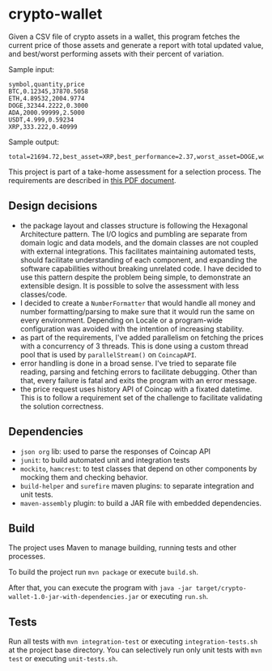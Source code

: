 # crypto-wallet

Given a CSV file of crypto assets in a wallet, this program fetches the current price of those assets and generate a report with total updated value, and best/worst performing assets with their percent of variation.

Sample input:
```csv
symbol,quantity,price
BTC,0.12345,37870.5058
ETH,4.89532,2004.9774
DOGE,32344.2222,0.3000
ADA,2000.99999,2.5000
USDT,4.999,0.59234
XRP,333.222,0.40999
```

Sample output:
```text
total=21694.72,best_asset=XRP,best_performance=2.37,worst_asset=DOGE,worst_performance=0.20
```

This project is part of a take-home assessment for a selection process. The requirements are described in [this PDF document]("doc/CodeChallenge-CryptoWallet.pdf").

## Design decisions

 - the package layout and classes structure is following the Hexagonal Architecture pattern. The I/O logics and pumbling are separate from domain logic and data models, and the domain classes are not coupled with external integrations. This facilitates maintaining automated tests, should facilitate understanding of each component, and expanding the software capabilities without breaking unrelated code. I have decided to use this pattern despite the problem being simple, to demonstrate an extensible design. It is possible to solve the assessment with less classes/code.
 - I decided to create a `NumberFormatter` that would handle all money and number formatting/parsing to make sure that it would run the same on every environment. Depending on Locale or a program-wide configuration was avoided with the intention of increasing stability. 
 - as part of the requirements, I've added parallelism on fetching the prices with a concurrency of 3 threads. This is done using a custom thread pool that is used by `parallelStream()` on `CoincapAPI`.
 - error handling is done in a broad sense. I've tried to separate file reading, parsing and fetching errors to facilitate debugging. Other than that, every failure is fatal and exits the program with an error message.
 - the price request uses history API of Coincap with a fixated datetime. This is to follow a requirement set of the challenge to facilitate validating the solution correctness.

## Dependencies

- `json org` lib: used to parse the responses of Coincap API
- `junit`: to build automated unit and integration tests
- `mockito`, `hamcrest`: to test classes that depend on other components by mocking them and checking behavior.
- `build-helper` and `surefire` maven plugins: to separate integration and unit tests.
- `maven-assembly` plugin: to build a JAR file with embedded dependencies.

## Build

The project uses Maven to manage building, running tests and other processes.

To build the project run `mvn package` or execute `build.sh`.

After that, you can execute the program with `java -jar target/crypto-wallet-1.0-jar-with-dependencies.jar` or executing `run.sh`.

## Tests

Run all tests with `mvn integration-test` or executing `integration-tests.sh` at the project base directory. You can selectively run only unit tests with `mvn test` or executing `unit-tests.sh`.
